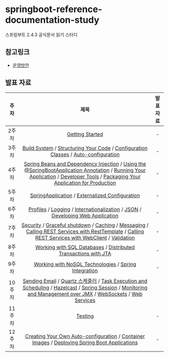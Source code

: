 # springboot-reference-documentation-study
스프링부트 2.4.3 공식문서 읽기 스터디

## 참고링크
- [운영방안](https://www.notion.so/Reference-Documentation-Study-1-d385c8e2705844e2b28181fcd71cb59d)

## 발표 자료
| 주차 | 제목 | 발표자료
| :---: | :---: | :---:
| 2주차 | [Getting Started](https://docs.spring.io/spring-boot/docs/2.4.3/reference/html/getting-started.html) | -
| 3주차 | [Build System](https://docs.spring.io/spring-boot/docs/2.4.3/reference/html/using-spring-boot.html#using-boot-build-systems) / [Structuring Your Code](https://docs.spring.io/spring-boot/docs/2.4.3/reference/html/using-spring-boot.html#using-boot-structuring-your-code) / [Configuration Classes](https://docs.spring.io/spring-boot/docs/2.4.3/reference/html/using-spring-boot.html#using-boot-configuration-classes) / [Auto-configuration](https://docs.spring.io/spring-boot/docs/2.4.3/reference/html/using-spring-boot.html#using-boot-auto-configuration) | -
| 4주차 | [Spring Beans and Dependency Injection](https://docs.spring.io/spring-boot/docs/2.4.3/reference/html/using-spring-boot.html#using-boot-spring-beans-and-dependency-injection) / [Using the @SpringBootApplication Annotation](https://docs.spring.io/spring-boot/docs/2.4.3/reference/html/using-spring-boot.html#using-boot-using-springbootapplication-annotation) / [Running Your Application](https://docs.spring.io/spring-boot/docs/2.4.3/reference/html/using-spring-boot.html#using-boot-running-your-application) / [Developer Tools](https://docs.spring.io/spring-boot/docs/2.4.3/reference/html/using-spring-boot.html#using-boot-devtools) / [Packaging Your Application for Production](https://docs.spring.io/spring-boot/docs/2.4.3/reference/html/using-spring-boot.html#using-boot-packaging-for-production) | -
| 5주차 | [SpringApplication](https://docs.spring.io/spring-boot/docs/2.4.3/reference/html/spring-boot-features.html#boot-features) / [Externalized Configuration](https://docs.spring.io/spring-boot/docs/2.4.3/reference/html/spring-boot-features.html#boot-features-external-config) | -
| 6주차 | [Profiles](https://docs.spring.io/spring-boot/docs/2.4.3/reference/html/spring-boot-features.html#boot-features-profiles) / [Logging](https://docs.spring.io/spring-boot/docs/2.4.3/reference/html/spring-boot-features.html#boot-features-logging) / [Internationalization](https://docs.spring.io/spring-boot/docs/2.4.3/reference/html/spring-boot-features.html#boot-features-internationalization) / [JSON](https://docs.spring.io/spring-boot/docs/2.4.3/reference/html/spring-boot-features.html#boot-features-json) / [Developing Web Application](https://docs.spring.io/spring-boot/docs/2.4.3/reference/html/spring-boot-features.html#boot-features-developing-web-applications) | -
| 7주차 | [Security](https://docs.spring.io/spring-boot/docs/2.4.3/reference/html/spring-boot-features.html#boot-features-security) / [Graceful shutdown](https://docs.spring.io/spring-boot/docs/2.4.3/reference/html/spring-boot-features.html#boot-features-graceful-shutdown) / [Caching](https://docs.spring.io/spring-boot/docs/2.4.3/reference/html/spring-boot-features.html#boot-features-caching) / [Messaging](https://docs.spring.io/spring-boot/docs/2.4.3/reference/html/spring-boot-features.html#boot-features-messaging) / [Calling REST Services with RestTemplate](https://docs.spring.io/spring-boot/docs/2.4.3/reference/html/spring-boot-features.html#boot-features-resttemplate) / [Calling REST Services with WebClient](https://docs.spring.io/spring-boot/docs/2.4.3/reference/html/spring-boot-features.html#boot-features-webclient) / [Validation](https://docs.spring.io/spring-boot/docs/2.4.3/reference/html/spring-boot-features.html#boot-features-validation) | -
| 8주차 | [Working with SQL Databases](https://docs.spring.io/spring-boot/docs/2.4.3/reference/html/spring-boot-features.html#boot-features-sql) / [Distributed Transactions with JTA](https://docs.spring.io/spring-boot/docs/2.4.3/reference/html/spring-boot-features.html#boot-features-jta) | -
| 9주차 | [Working with NoSQL Technologies](https://docs.spring.io/spring-boot/docs/2.4.3/reference/html/spring-boot-features.html#boot-features-nosql) / [Spring Integration](https://docs.spring.io/spring-boot/docs/2.4.3/reference/html/spring-boot-features.html#boot-features-integration) | -
| 10주차 | [Sending Email](https://docs.spring.io/spring-boot/docs/2.4.3/reference/html/spring-boot-features.html#boot-features-email) / [Quartz 스케줄러](https://docs.spring.io/spring-boot/docs/2.4.3/reference/html/spring-boot-features.html#boot-features-quartz) / [Task Execution and Scheduling](https://docs.spring.io/spring-boot/docs/2.4.3/reference/html/spring-boot-features.html#boot-features-task-execution-scheduling) / [Hazelcast](https://docs.spring.io/spring-boot/docs/2.4.3/reference/html/spring-boot-features.html#boot-features-hazelcast) / [Spring Session](https://docs.spring.io/spring-boot/docs/2.4.3/reference/html/spring-boot-features.html#boot-features-session) / [Monitoring and Management over JMX](https://docs.spring.io/spring-boot/docs/2.4.3/reference/html/spring-boot-features.html#boot-features-jmx) / [WebSockets](https://docs.spring.io/spring-boot/docs/2.4.3/reference/html/spring-boot-features.html#boot-features-websockets) / [Web Services](https://docs.spring.io/spring-boot/docs/2.4.3/reference/html/spring-boot-features.html#boot-features-webservices)
| 11주차 | [Testing](https://docs.spring.io/spring-boot/docs/2.4.3/reference/html/spring-boot-features.html#boot-features-testing) | -
| 12주차 | [Creating Your Own Auto-configuration](https://docs.spring.io/spring-boot/docs/2.4.3/reference/html/spring-boot-features.html#boot-features-developing-auto-configuration) / [Container Images](https://docs.spring.io/spring-boot/docs/2.4.3/reference/html/spring-boot-features.html#boot-features-container-images) / [Deploying Spring Boot Applications](https://docs.spring.io/spring-boot/docs/2.4.3/reference/html/deployment.html#deployment) | - 

